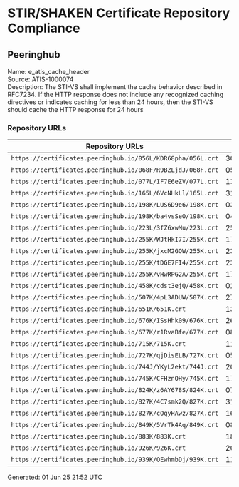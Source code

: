 # STIR/SHAKEN Certificate Repository Compliance

## Peeringhub

Name: e_atis_cache_header\
Source: ATIS-1000074\
Description: The STI-VS shall implement the cache behavior described in RFC7234. If the HTTP response does not include any recognized caching directives or indicates caching for less than 24 hours, then the STI-VS should cache the HTTP response for 24 hours
### Repository URLs

| Repository URLs | Not After |  Problems | Link |
|-----------------|-----------|-----------|------|
| `https://certificates.peeringhub.io/056L/KDR68pha/056L.crt` | 30&#160;Nov&#160;25&#160;22:28&#160;UTC | true | [view](../../REPOS/73ad25070d0684092552f2a759ad176bc129f0df/README.md) |
| `https://certificates.peeringhub.io/068F/R9BZLjdJ/068F.crt` | 05&#160;May&#160;26&#160;16:14&#160;UTC | true | [view](../../REPOS/319ea69e8fd078c6ae9d1ab21750ff8be144272d/README.md) |
| `https://certificates.peeringhub.io/077L/IF7E6eZV/077L.crt` | 13&#160;Jan&#160;26&#160;18:27&#160;UTC | true | [view](../../REPOS/1c96fb73b0be5410fab89264ba9408af5dd0d42f/README.md) |
| `https://certificates.peeringhub.io/165L/6VcNHkLl/165L.crt` | 31&#160;Mar&#160;26&#160;20:14&#160;UTC | true | [view](../../REPOS/3316b982c6a9f367d789a77cc2642c0950d992af/README.md) |
| `https://certificates.peeringhub.io/198K/LUS6D9e6/198K.crt` | 03&#160;Apr&#160;26&#160;12:58&#160;UTC | true | [view](../../REPOS/53a7c7bd7f870975216b329161384d56ac8d0ef4/README.md) |
| `https://certificates.peeringhub.io/198K/ba4vsSeO/198K.crt` | 04&#160;Apr&#160;25&#160;12:33&#160;UTC | true | [view](../../REPOS/1321b3d0caa2338c43e9db50a2b244b7dd79d521/README.md) |
| `https://certificates.peeringhub.io/223L/3fZ6xwMu/223L.crt` | 25&#160;May&#160;25&#160;22:15&#160;UTC | true | [view](../../REPOS/2986ace2611765320bd377ce5f33b5e89489d6f0/README.md) |
| `https://certificates.peeringhub.io/255K/WJtHkI7I/255K.crt` | 17&#160;Apr&#160;25&#160;15:57&#160;UTC | true | [view](../../REPOS/8e28868aa481039e8ce4b170a9a58af60b109963/README.md) |
| `https://certificates.peeringhub.io/255K/jxcM2GOW/255K.crt` | 23&#160;May&#160;25&#160;23:05&#160;UTC | true | [view](../../REPOS/9552020436d500e3831495af46b7c15b835e00fd/README.md) |
| `https://certificates.peeringhub.io/255K/tDGE7FI4/255K.crt` | 23&#160;Jun&#160;25&#160;23:05&#160;UTC | true | [view](../../REPOS/69d9b40592a37f60e598c3a4dfef2632aeb56276/README.md) |
| `https://certificates.peeringhub.io/255K/vHwRPG2A/255K.crt` | 17&#160;Mar&#160;25&#160;15:57&#160;UTC | true | [view](../../REPOS/844a1f703617ac8890c219534d215e316943cfa3/README.md) |
| `https://certificates.peeringhub.io/458K/cdst3ejQ/458K.crt` | 02&#160;Aug&#160;25&#160;21:33&#160;UTC | true | [view](../../REPOS/d2cc0038d99b9772dc4f756637f53fac620b38b1/README.md) |
| `https://certificates.peeringhub.io/507K/4pL3ADUW/507K.crt` | 27&#160;May&#160;25&#160;03:55&#160;UTC | true | [view](../../REPOS/49743b889fc81f6ae582e59cb7787be9543fa4a6/README.md) |
| `https://certificates.peeringhub.io/651K/651K.crt` | 13&#160;Jul&#160;25&#160;05:57&#160;UTC | true | [view](../../REPOS/d8e4a21c87cb0a6092fd750dc983b4c317d6cdc3/README.md) |
| `https://certificates.peeringhub.io/676K/ISsHhk09/676K.crt` | 26&#160;Dec&#160;25&#160;22:05&#160;UTC | true | [view](../../REPOS/98e8ca39ab01558af706bb5f991a12fb7b1e2ac5/README.md) |
| `https://certificates.peeringhub.io/677K/r1RvaBfe/677K.crt` | 08&#160;Aug&#160;25&#160;20:16&#160;UTC | true | [view](../../REPOS/ba4f0774ee439c3056038824baf7f3e2bf2d254a/README.md) |
| `https://certificates.peeringhub.io/715K/715K.crt` | 11&#160;Sep&#160;26&#160;18:30&#160;UTC | true | [view](../../REPOS/5b5aa186e594d0d957111f17cb960677e2c3a65c/README.md) |
| `https://certificates.peeringhub.io/727K/qjDisELB/727K.crt` | 05&#160;Aug&#160;25&#160;23:59&#160;UTC | true | [view](../../REPOS/4bdc742641ec860eb1b0a8f3681fc5fec17f68ea/README.md) |
| `https://certificates.peeringhub.io/744J/YKyL2ekt/744J.crt` | 20&#160;Sep&#160;25&#160;13:11&#160;UTC | true | [view](../../REPOS/ad0e1e9a3f83415147257ce273fffb21a058c85b/README.md) |
| `https://certificates.peeringhub.io/745K/CFHznOHy/745K.crt` | 17&#160;Jun&#160;25&#160;13:24&#160;UTC | true | [view](../../REPOS/dc5c803bca1136c59a471c70266eef5abf699e2f/README.md) |
| `https://certificates.peeringhub.io/824K/z6AY678S/824K.crt` | 07&#160;Nov&#160;25&#160;19:46&#160;UTC | true | [view](../../REPOS/ca640462ae8e9492803aaaa020c1ef1475a8ae44/README.md) |
| `https://certificates.peeringhub.io/827K/4C7smk2Q/827K.crt` | 31&#160;Mar&#160;25&#160;13:47&#160;UTC | true | [view](../../REPOS/d7b44c950b52b3271631a10417f4e3c17b5a5540/README.md) |
| `https://certificates.peeringhub.io/827K/cOqyHAwz/827K.crt` | 16&#160;Jun&#160;25&#160;17:31&#160;UTC | true | [view](../../REPOS/4d79b134b1e87d12ca0e300c8add54efd6708062/README.md) |
| `https://certificates.peeringhub.io/849K/5VrTk4Aq/849K.crt` | 08&#160;Apr&#160;26&#160;05:01&#160;UTC | true | [view](../../REPOS/caabf1236845e9023d8e1f37b78ec28e3231a49a/README.md) |
| `https://certificates.peeringhub.io/883K/883K.crt` | 18&#160;Jun&#160;25&#160;21:30&#160;UTC | true | [view](../../REPOS/414ecea8e16aafcee4066f8c2d8320a66edf63d2/README.md) |
| `https://certificates.peeringhub.io/926K/926K.crt` | 20&#160;May&#160;25&#160;17:55&#160;UTC | true | [view](../../REPOS/be4e0e61db23a55595b466b8c4b3339f18511dc8/README.md) |
| `https://certificates.peeringhub.io/939K/OEwhmbDj/939K.crt` | 11&#160;Jun&#160;25&#160;20:32&#160;UTC | true | [view](../../REPOS/10d4e845d9fadd4097fcdbb76a1fa24e48f25d56/README.md) |


Generated: 01 Jun 25 21:52 UTC